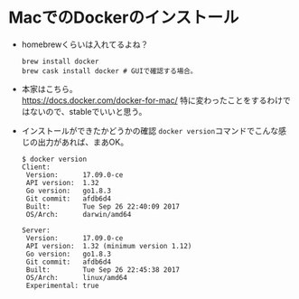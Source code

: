 # MacでのDockerのインストール  

* homebrewくらいは入れてるよね？  
  ```
  brew install docker
  brew cask install docker # GUIで確認する場合。
  ```

* 本家はこちら。  
  https://docs.docker.com/docker-for-mac/
  特に変わったことをするわけではないので、stableでいいと思う。  

* インストールができたかどうかの確認
  `docker version`コマンドでこんな感じの出力があれば、まあOK。  
  ```
  $ docker version
  Client:
   Version:      17.09.0-ce
   API version:  1.32
   Go version:   go1.8.3
   Git commit:   afdb6d4
   Built:        Tue Sep 26 22:40:09 2017
   OS/Arch:      darwin/amd64

  Server:
   Version:      17.09.0-ce
   API version:  1.32 (minimum version 1.12)
   Go version:   go1.8.3
   Git commit:   afdb6d4
   Built:        Tue Sep 26 22:45:38 2017
   OS/Arch:      linux/amd64
   Experimental: true
  ```
